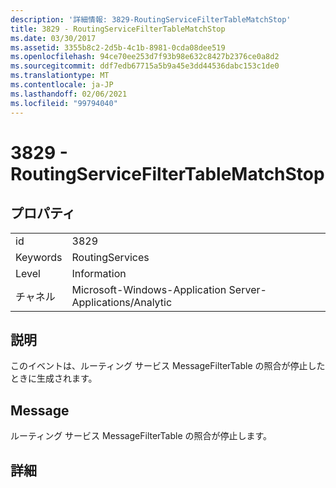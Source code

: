 ```yaml
---
description: '詳細情報: 3829-RoutingServiceFilterTableMatchStop'
title: 3829 - RoutingServiceFilterTableMatchStop
ms.date: 03/30/2017
ms.assetid: 3355b8c2-2d5b-4c1b-8981-0cda08dee519
ms.openlocfilehash: 94ce70ee253d7f93b98e632c8427b2376ce0a8d2
ms.sourcegitcommit: ddf7edb67715a5b9a45e3dd44536dabc153c1de0
ms.translationtype: MT
ms.contentlocale: ja-JP
ms.lasthandoff: 02/06/2021
ms.locfileid: "99794040"
---
```

# <a name="3829---routingservicefiltertablematchstop"></a>3829 - RoutingServiceFilterTableMatchStop

## <a name="properties"></a>プロパティ  
  
|||  
|-|-|  
|id|3829|  
|Keywords|RoutingServices|  
|Level|Information|  
|チャネル|Microsoft-Windows-Application Server-Applications/Analytic|  
  
## <a name="description"></a>説明  

 このイベントは、ルーティング サービス MessageFilterTable の照合が停止したときに生成されます。  
  
## <a name="message"></a>Message  

 ルーティング サービス MessageFilterTable の照合が停止します。  
  
## <a name="details"></a>詳細
